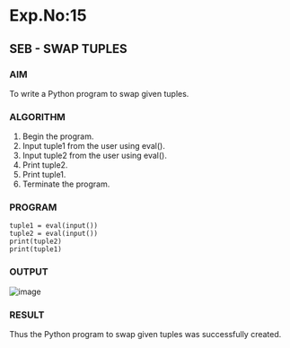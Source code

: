 # Exp.No:15
## SEB - SWAP TUPLES

### AIM  

To write a Python program to swap given tuples.

### ALGORITHM

1. Begin the program.  
2. Input tuple1 from the user using eval().
3. Input tuple2 from the user using eval().
4. Print tuple2.
5. Print tuple1.  
6. Terminate the program.

### PROGRAM

```
tuple1 = eval(input())
tuple2 = eval(input())
print(tuple2)
print(tuple1)

```

### OUTPUT

![image](https://github.com/user-attachments/assets/067c8f4d-0ea9-401d-9d91-b773280015cc)

### RESULT

Thus the Python program to swap given tuples was successfully created.
